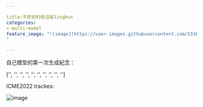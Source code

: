 ```yaml
---

title:不肝的科研沒有linghun
categories:
- multi-model
feature_image: "![image](https://user-images.githubusercontent.com/53364734/199033801-4709db0d-6c53-44f7-b3c5-83e4003bc6b2.png)
"

---
```

自己模型的第一次生成紀念：

['<EOC>', '<EOC>', '<EOC>', '<EOC>', '<EOC>', '<EOC>', '<EOC>', '<EOC>', '<EOC>', '<EOC>']
  
<!-- more -->

ICME2022 trackes:

![image](https://user-images.githubusercontent.com/53364734/199026981-51c6e2d6-1556-4754-9ee3-2f79d8750e45.png)
